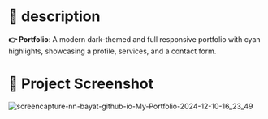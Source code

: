 # 📃 description
**👉 Portfolio**: A modern dark-themed and full responsive portfolio with cyan highlights, showcasing a profile, services, and a contact form.

# 📸 Project Screenshot
![screencapture-nn-bayat-github-io-My-Portfolio-2024-12-10-16_23_49](https://github.com/user-attachments/assets/180d613e-36ac-45be-951b-5cf571a939b7)
